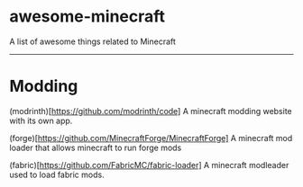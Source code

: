 # awesome-minecraft
A list of awesome things related to Minecraft 


---
# Modding

(modrinth)[https://github.com/modrinth/code] A minecraft modding website with its own app.

(forge)[https://github.com/MinecraftForge/MinecraftForge] A minecraft mod loader that allows minecraft to run forge mods

(fabric)[https://github.com/FabricMC/fabric-loader] A minecraft modleader used to load fabric mods.